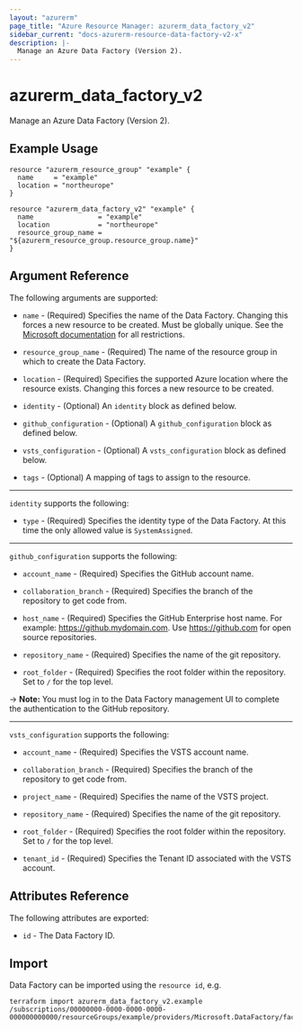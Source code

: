 ```yaml
---
layout: "azurerm"
page_title: "Azure Resource Manager: azurerm_data_factory_v2"
sidebar_current: "docs-azurerm-resource-data-factory-v2-x"
description: |-
  Manage an Azure Data Factory (Version 2).
---
```


# azurerm_data_factory_v2

Manage an Azure Data Factory (Version 2).

## Example Usage

```hcl
resource "azurerm_resource_group" "example" {
  name     = "example"
  location = "northeurope"
}

resource "azurerm_data_factory_v2" "example" {
  name                = "example"
  location            = "northeurope"
  resource_group_name = "${azurerm_resource_group.resource_group.name}"
}
```

## Argument Reference

The following arguments are supported:

* `name` - (Required) Specifies the name of the Data Factory. Changing this forces a new resource to be created. Must be globally unique. See the [Microsoft documentation](https://docs.microsoft.com/en-us/azure/data-factory/naming-rules) for all restrictions.

* `resource_group_name` - (Required) The name of the resource group in which to create the Data Factory.

* `location` - (Required) Specifies the supported Azure location where the resource exists. Changing this forces a new resource to be created.

* `identity` - (Optional) An `identity` block as defined below.

* `github_configuration` - (Optional) A `github_configuration` block as defined below.

* `vsts_configuration` - (Optional) A `vsts_configuration` block as defined below.

* `tags` - (Optional) A mapping of tags to assign to the resource.

---

`identity` supports the following:

* `type` - (Required) Specifies the identity type of the Data Factory. At this time the only allowed value is `SystemAssigned`.

---

`github_configuration` supports the following:

* `account_name` - (Required) Specifies the GitHub account name.

* `collaboration_branch` - (Required) Specifies the branch of the repository to get code from.

* `host_name` - (Required) Specifies the GitHub Enterprise host name. For example: https://github.mydomain.com. Use https://github.com for open source repositories.

* `repository_name` - (Required) Specifies the name of the git repository.

* `root_folder` - (Required) Specifies the root folder within the repository. Set to `/` for the top level.

-> **Note:** You must log in to the Data Factory management UI to complete the authentication to the GitHub repository.

---

`vsts_configuration` supports the following:

* `account_name` - (Required) Specifies the VSTS account name.

* `collaboration_branch` - (Required) Specifies the branch of the repository to get code from.

* `project_name` - (Required) Specifies the name of the VSTS project.

* `repository_name` - (Required) Specifies the name of the git repository.

* `root_folder` - (Required) Specifies the root folder within the repository. Set to `/` for the top level.

* `tenant_id` - (Required) Specifies the Tenant ID associated with the VSTS account.

## Attributes Reference

The following attributes are exported:

* `id` - The Data Factory ID.

## Import

Data Factory can be imported using the `resource id`, e.g.

```shell
terraform import azurerm_data_factory_v2.example /subscriptions/00000000-0000-0000-0000-000000000000/resourceGroups/example/providers/Microsoft.DataFactory/factories/example
```

